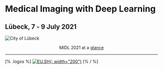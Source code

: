 <h1 class="midl">Medical&nbsp;Imaging with Deep&nbsp;Learning</h1>
<h2 class="midl">Lübeck, 7 ‑ 9 July 2021</h2>

<p class="primary-photo centered">
    <img alt="City of Lübeck" src="/images/midl_2021_luebeck.jpg">
</p>
<p align=center> MIDL 2021 at a <a href="/resources/teaser_slides.pdf">glance</a></p>

---

[% .logos %]
[![EU.SH](/sponsors/efre.jpg){: width="200"}](https://www.schleswig-holstein.de/EN/)
[% / %]
